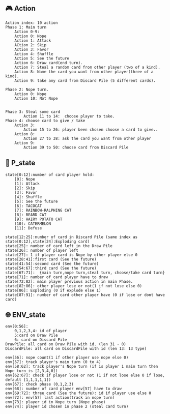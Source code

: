 ##  :video_game: Action
    Action index: 10 action
    Phase 1: Main turn
        Action 0-9:
        Action 0: Nope
        Action 1: Attack
        ACtion 2: Skip
        Action 3: Favor
        Action 4: Shuffle
        Action 5: See the future
        Action 6: Draw card(end turn).
        Action 7: Steal a random card from other player (two of a kind).
        Action 8: Name the card you want from other player(three of a kind).
        Action 9: take any card from Discard Pile (5 different cards).

    Phase 2: Nope turn.
        Action 0: Nope
        Action 10: Not Nope


    Phase 3: Steal some card
            Action 11 to 14:  choose player to take.
    Phase 4: choose card to give / take
        Action 3: 
            Action 15 to 26: player been chosen choose a card to give..
        Action 8:
            Action 27 to 38: ask the card you want from other player
        Action 9:
            Action 39 to 50: choose card from Discard Pile

##  :bust_in_silhouette: P_state

    state[0:12]:number of card player hold:
        [0]: Nope
        [1]: Attack
        [2]: Skip
        [3]: Favor
        [4]: Shuffle
        [5]: See the future
        [6]: TACOCAT
        [7]: RAINBOW-RALPHING CAT
        [8]: BEARD CAT
        [9]: HAIRY POTATO CAT
        [10]: CATERMELON
        [11]: Defuse

    state[12:25]:number of card in Discard Pile (same index as state[0:12],state[24]:Exploding card)
    state[25]: number of card left in the Draw Pile
    state[26]: number of player left
    state[27]: 1 if player card is Nope by other player else 0
    state[28:41]:first card (See the future)
    state[41:54]:second card (See the future)
    state[54:67]:third card (See the future)
    state[67:71]:  {main turn,nope turn,steal turn, choose/take card turn}
    state[71]: number of card player have to draw
    state[72:82]: main player previous action in main Phase.
    state[82:86]: other player lose or not(1 if not lose else 0)
    state[86]: Exploding (0 if explode else 1)
    state[87:91]: number of card other player have (0 if lose or dont have card)


##  :globe_with_meridians: ENV_state

    env[0:56]:
        0,1,2,3,4: id of player   
        5:card on Draw Pile
        6: card on Discard Pile
    DrawPile: all card on Draw Pile with id. (len 31 - 0)
    DiscardPile: all card on DiscardPile with id (len 13: 13 type)

    env[56]: nope count(1 if other player use nope else 0)
    env[57]: track player's main turn (0 to 4)
    env[58:62]: track player's Nope turn (if is player 1 main turn then Nope turn is [2,3,4,0])
    env[62:67]: check if player lose or not (1 if not lose else 0 if lose, default [1,1,1,1,1])
    env[67]: check phase (0,1,2,3)
    env[68]: number of card player env[57] have to draw
    env[69:72]: three card (See the future): id if player use else 0
    env[72]: env[57] last action(track in nope turn)
    env[73]: player id in Nope turn (Nope phase)
    env[74]: player id chosen in phase 2 (steal card turn)

